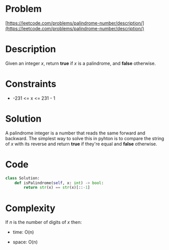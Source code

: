 # Problem
[https://leetcode.com/problems/palindrome-number/description/](https://leetcode.com/problems/palindrome-number/description/)

# Description
Given an integer _x_, return __true__ if _x_ is a palindrome, and __false__ otherwise.

# Constraints
- -231 <= x <= 231 - 1

# Solution
A palindrome integer is a number that reads the same forward and backward.
The simplest way to solve this in pyhton is to compare the string of _x_ with its reverse and return __true__ if they're equal and __false__ otherwise.

# Code
```python
class Solution:
    def isPalindrome(self, x: int) -> bool:
        return str(x) == str(x)[::-1]
```

# Complexity
If _n_ is the number of digits of _x_ then:

- time: O(n)

- space: O(n)